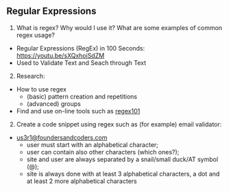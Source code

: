 ## Regular Expressions
1. What is regex? Why would I use it? What are some examples of common regex usage?
  + Regular Expressions (RegEx) in 100 Seconds: https://youtu.be/sXQxhojSdZM
  + Used to Validate Text and Seach through Text

2. Research:
  + How to use regex
    + (basic) pattern creation and repetitions
    + (advanced) groups
  + Find and use on-line tools such as [regex101](https://regex101.com/)
2. Create a code snippet using regex such as (for example) email validator:
+ us3r1@foundersandcoders.com
  + user must start with an alphabetical character;
  + user can contain also other characters (which ones?);
  + site and user are always separated by a snail/small duck/AT symbol (@);
  + site is always done with at least 3 alphabetical characters, a dot and at least 2 more alphabetical characters
